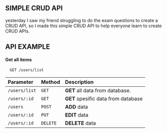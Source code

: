
## SIMPLE CRUD API
yesterday I saw my friend struggling to do the exam questions to create a CRUD API, so I made this simple CRUD API to help everyone learn to create CRUD APIs.

## API EXAMPLE

#### Get all items

```http
  GET /users/list
```

| Parameter | Method     | Description                |
| :-------- | :------- | :------------------------- |
| `/users/list` | `GET` | **GET** all data from database.  |
|`/users/:id`|`GET`|**GET** spesific data from database |
|`/users`|`POST`|**ADD**  data  |
|`/users/:id`|`PUT`|**EDIT**  data |
|`/users/:id`|`DELETE`|**DELETE**  data  |

